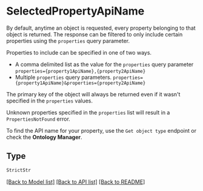 # SelectedPropertyApiName

By default, anytime an object is requested, every property belonging to that object is returned.
The response can be filtered to only include certain properties using the `properties` query parameter.

Properties to include can be specified in one of two ways.

- A comma delimited list as the value for the `properties` query parameter
  `properties={property1ApiName},{property2ApiName}`
- Multiple `properties` query parameters.
  `properties={property1ApiName}&properties={property2ApiName}`

The primary key of the object will always be returned even if it wasn't specified in the `properties` values.

Unknown properties specified in the `properties` list will result in a `PropertiesNotFound` error.

To find the API name for your property, use the `Get object type` endpoint or check the **Ontology Manager**.


## Type
```python
StrictStr
```


[[Back to Model list]](../../../../README.md#models-v2-link) [[Back to API list]](../../../../README.md#apis-v2-link) [[Back to README]](../../../../README.md)
